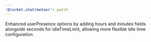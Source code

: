 ```yaml
---
'@rocket.chat/meteor': patch
---
```


Enhanced userPresence options by adding hours and minutes fields alongside seconds for idleTimeLimit, allowing more flexible idle time configuration.
